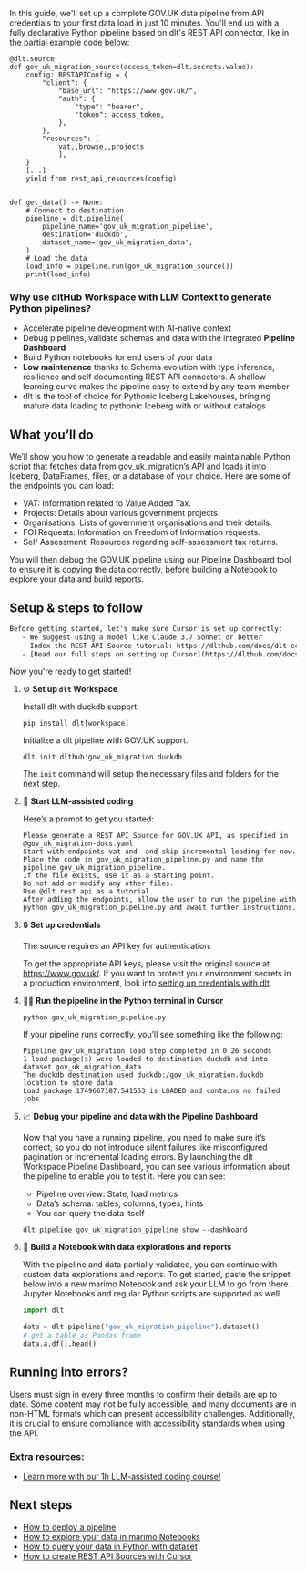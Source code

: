 In this guide, we'll set up a complete GOV.UK data pipeline from API credentials to your first data load in just 10 minutes. You'll end up with a fully declarative Python pipeline based on dlt's REST API connector, like in the partial example code below:

```python-outcome
@dlt.source
def gov_uk_migration_source(access_token=dlt.secrets.value):
    config: RESTAPIConfig = {
        "client": {
            "base_url": "https://www.gov.uk/",
            "auth": {
                "type": "bearer",
                "token": access_token,
            },
        },
        "resources": [
            vat,,browse,,projects
            ],
    }
    [...]
    yield from rest_api_resources(config)


def get_data() -> None:
    # Connect to destination
    pipeline = dlt.pipeline(
        pipeline_name='gov_uk_migration_pipeline',
        destination='duckdb',
        dataset_name='gov_uk_migration_data', 
    )
    # Load the data
    load_info = pipeline.run(gov_uk_migration_source())
    print(load_info) 
```

### Why use dltHub Workspace with LLM Context to generate Python pipelines?

- Accelerate pipeline development with AI-native context
- Debug pipelines, validate schemas and data with the integrated **Pipeline Dashboard**
- Build Python notebooks for end users of your data
- **Low maintenance** thanks to Schema evolution with type inference, resilience and self documenting REST API connectors. A shallow learning curve makes the pipeline easy to extend by any team member
- dlt is the tool of choice for Pythonic Iceberg Lakehouses, bringing mature data loading to pythonic Iceberg with or without catalogs

## What you’ll do

We’ll show you how to generate a readable and easily maintainable Python script that fetches data from gov_uk_migration’s API and loads it into Iceberg, DataFrames, files, or a database of your choice. Here are some of the endpoints you can load:

- VAT: Information related to Value Added Tax.
- Projects: Details about various government projects.
- Organisations: Lists of government organisations and their details.
- FOI Requests: Information on Freedom of Information requests.
- Self Assessment: Resources regarding self-assessment tax returns.

You will then debug the GOV.UK pipeline using our Pipeline Dashboard tool to ensure it is copying the data correctly, before building a Notebook to explore your data and build reports.

## Setup & steps to follow

```default
Before getting started, let's make sure Cursor is set up correctly:
   - We suggest using a model like Claude 3.7 Sonnet or better
   - Index the REST API Source tutorial: https://dlthub.com/docs/dlt-ecosystem/verified-sources/rest_api/ and add it to context as **@dlt rest api**
   - [Read our full steps on setting up Cursor](https://dlthub.com/docs/dlt-ecosystem/llm-tooling/cursor-restapi#23-configuring-cursor-with-documentation)
```

Now you're ready to get started!

1. ⚙️ **Set up `dlt` Workspace**
    
    Install dlt with duckdb support:
    ```shell
    pip install dlt[workspace]
    ```

    Initialize a dlt pipeline with GOV.UK support.
    ```shell
    dlt init dlthub:gov_uk_migration duckdb
    ```

    The `init` command will setup the necessary files and folders for the next step.
    
2. 🤠 **Start LLM-assisted coding**
    
    Here’s a prompt to get you started:
    
    ```prompt
    Please generate a REST API Source for GOV.UK API, as specified in @gov_uk_migration-docs.yaml 
    Start with endpoints vat and  and skip incremental loading for now. 
    Place the code in gov_uk_migration_pipeline.py and name the pipeline gov_uk_migration_pipeline. 
    If the file exists, use it as a starting point. 
    Do not add or modify any other files. 
    Use @dlt rest api as a tutorial. 
    After adding the endpoints, allow the user to run the pipeline with python gov_uk_migration_pipeline.py and await further instructions.
    ```

    
3. 🔒 **Set up credentials** 
    
    The source requires an API key for authentication.
    
    To get the appropriate API keys, please visit the original source at https://www.gov.uk/.
    If you want to protect your environment secrets in a production environment, look into [setting up credentials with dlt](https://dlthub.com/docs/walkthroughs/add_credentials).
    
4. 🏃‍♀️ **Run the pipeline in the Python terminal in Cursor**
    
    ```shell
    python gov_uk_migration_pipeline.py
    ```
    
    If your pipeline runs correctly, you’ll see something like the following:
    
    ```shell
    Pipeline gov_uk_migration load step completed in 0.26 seconds
    1 load package(s) were loaded to destination duckdb and into dataset gov_uk_migration_data
    The duckdb destination used duckdb:/gov_uk_migration.duckdb location to store data
    Load package 1749667187.541553 is LOADED and contains no failed jobs
    ```
    
5. 📈 **Debug your pipeline and data with the Pipeline Dashboard**

    Now that you have a running pipeline, you need to make sure it’s correct, so you do not introduce silent failures like misconfigured pagination or incremental loading errors. By launching the dlt Workspace Pipeline Dashboard, you can see various information about the pipeline to enable you to test it. Here you can see:
    - Pipeline overview: State, load metrics
    - Data’s schema: tables, columns, types, hints
    - You can query the data itself
    
    ```shell
    dlt pipeline gov_uk_migration_pipeline show --dashboard
    ```
    
6. 🐍 **Build a Notebook with data explorations and reports**

    With the pipeline and data partially validated, you can continue with custom data explorations and reports. To get started, paste the snippet below into a new marimo Notebook and ask your LLM to go from there. Jupyter Notebooks and regular Python scripts are supported as well.

    
    ```python
    import dlt

   data = dlt.pipeline("gov_uk_migration_pipeline").dataset()
   # get a table as Pandas frame
   data.a.df().head()
    ```

## Running into errors?

Users must sign in every three months to confirm their details are up to date. Some content may not be fully accessible, and many documents are in non-HTML formats which can present accessibility challenges. Additionally, it is crucial to ensure compliance with accessibility standards when using the API.

### Extra resources:

- [Learn more with our 1h LLM-assisted coding course!](https://www.youtube.com/watch?v=GGid70rnJuM)

## Next steps

- [How to deploy a pipeline](https://dlthub.com/docs/walkthroughs/deploy-a-pipeline)
- [How to explore your data in marimo Notebooks](https://dlthub.com/docs/general-usage/dataset-access/marimo)
- [How to query your data in Python with dataset](https://dlthub.com/docs/general-usage/dataset-access/dataset)
- [How to create REST API Sources with Cursor](https://dlthub.com/docs/dlt-ecosystem/llm-tooling/cursor-restapi)